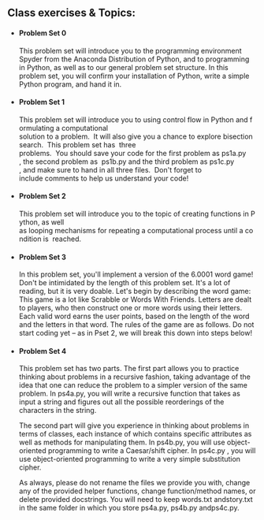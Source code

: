 
## Class exercises & Topics:

* #### Problem Set 0
    This problem set will introduce you to the programming environment Spyder from the Anaconda Distribution of Python, and to programming in Python, as well as to our general problem set structure. In this problem set, you will confirm your installation of Python, write a simple Python program, and hand it in.
	
* #### Problem Set 1 
    This problem set will introduce you to using control flow in Python and formulating a computational  solution to a problem.  It will also give you a chance to explore bisection search.  This problem set has  three ​problems.  You should save your code for the first problem as ​ps1a.py​, the second problem as  ps1b.py​ and the third problem as ​ps1c.py​, and make sure to hand in all three files.  Don't forget to  include comments to help us understand your code!
	
* #### Problem Set 2
    This problem set will introduce you to the topic of creating functions in Python, as well  as looping mechanisms for repeating a computational process until a condition is  reached. 

* #### Problem Set 3
    In this problem set, you'll implement a version of the 6.0001 word game! 
Don't be intimidated by the length of this problem set. It's a lot of reading, but it is very doable. 
Let's begin by describing the word game: This game is a lot like Scrabble or Words With Friends. Letters are dealt to players, who then construct one or more words using their letters. Each ​valid​ word earns the user points, based on the length of the word and the letters in that word. The rules of the game are as follows. ​Do not start coding yet – as in Pset 2, we will break this down into steps below!

* #### Problem Set 4
    This problem set has two parts.  The first part allows you to practice thinking about problems in a recursive fashion, taking advantage of the idea that one can reduce the problem to a simpler version of the same problem.  In ​ps4a.py​, you will write a recursive function that takes as input a string and figures out all the possible reorderings of the characters in the string. 
 
    The second part will give you experience in thinking about problems in terms of classes, each instance of which contains specific attributes as well as methods for manipulating them.  In ​ps4b.py​, you will use object-oriented programming to write a Caesar/shift cipher.  In ps4c.py ​ ​, you will use object-oriented programming to write a very simple substitution cipher. 
 
    As always, please do not rename the files we provide you with, change any of the provided helper functions, change function/method names, or delete provided docstrings. You will need to keep ​words.txt​ and ​story.txt​ in the same folder in which you store ​ps4a.py, ps4b.py​ and ​ps4c.py​. 